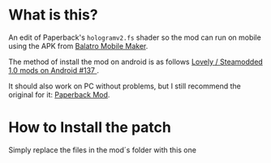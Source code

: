 # What is this?
An edit of Paperback's ``hologramv2.fs`` shader so the mod can run on mobile using the APK from [Balatro Mobile Maker](https://github.com/blake502/balatro-mobile-maker).

The method of install the mod on android is as follows [Lovely / Steamodded 1.0 mods on Android #137
](https://github.com/blake502/balatro-mobile-maker/issues/137).

It should also work on PC without problems, but I still recommend the original for it: [Paperback Mod](https://github.com/GitNether/paperback).

# How to Install the patch

Simply replace the files in the mod´s folder with this one
